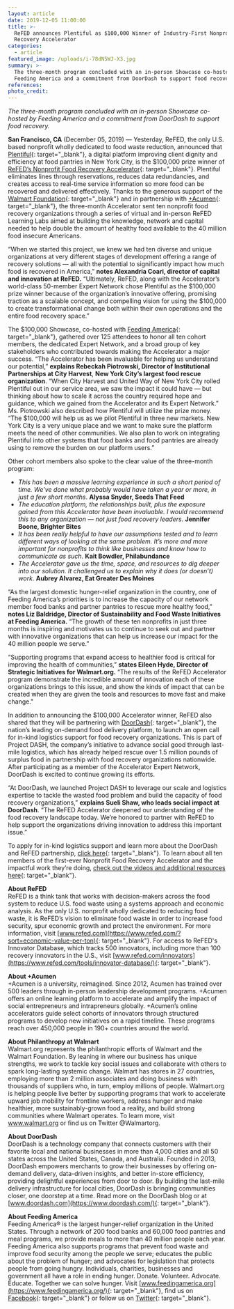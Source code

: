 ```yaml
---
layout: article
date: 2019-12-05 11:00:00
title: >-
  ReFED announces Plentiful as $100,000 Winner of Industry-First Nonprofit Food
  Recovery Accelerator
categories:
  - article
featured_image: /uploads/i-78dN5WJ-X3.jpg
summary: >-
  The three-month program concluded with an in-person Showcase co-hosted by
  Feeding America and a commitment from DoorDash to support food recovery.
references:
photo_credit:
---
```


*The three-month program concluded with an in-person Showcase co-hosted by Feeding America and a commitment from DoorDash to support food recovery.*

**San Francisco, CA** (December 05, 2019) — Yesterday, ReFED, the only U.S. based nonprofit wholly dedicated to food waste reduction, announced that [Plentiful](https://www.plentifulapp.com/about-us){: target="_blank"}, a digital platform improving client dignity and efficiency at food pantries in New York City, is the $100,000 prize winner of [ReFED’s Nonprofit Food Recovery Accelerator](https://www.refed.com/2019accelerator){: target="_blank"}. Plentiful eliminates lines through reservations, reduces data redundancies, and creates access to real-time service information so more food can be recovered and delivered effectively. Thanks to the generous support of the [Walmart Foundation](https://walmart.org/){: target="_blank"} and in partnership with [\+Acumen](https://acumen.org/){: target="_blank"}, the three-month Accelerator sent ten nonprofit food recovery organizations through a series of virtual and in-person ReFED Learning Labs aimed at building the knowledge, network and capital needed to help double the amount of healthy food available to the 40 million food insecure Americans.&nbsp;

“When we started this project, we knew we had ten diverse and unique organizations at very different stages of development offering a range of recovery solutions — all with the potential to significantly impact how much food is recovered in America,” **notes Alexandria Coari, director of capital and innovation at ReFED.** “Ultimately, ReFED, along with the Accelerator’s world-class 50-member Expert Network chose Plentiful as the $100,000 prize winner because of the organization’s innovative offering, promising traction as a scalable concept, and compelling vision for using the $100,000 to create transformational change both within their own operations and the entire food recovery space.”&nbsp;

The $100,000 Showcase, co-hosted with [Feeding America](https://www.feedingamerica.org/){: target="_blank"}, gathered over 125 attendees to honor all ten cohort members, the dedicated Expert Network, and a broad group of key stakeholders who contributed towards making the Accelerator a major success. “The Accelerator has been invaluable for helping us understand our potential,” **explains Rebeckah Piotrowski, Director of Institutional Partnerships at City Harvest**, **New York City’s largest food rescue organization**. “When City Harvest and United Way of New York City rolled Plentiful out in our service area, we saw the impact it could have — but thinking about how to scale it across the country required hope and guidance, which we gained from the Accelerator and its Expert Network.” Ms. Piotrowski also described how Plentiful will utilize the prize money. “The $100,000 will help us as we pilot Plentiful in three new markets. New York City is a very unique place and we want to make sure the platform meets the need of other communities. We also plan to work on integrating Plentiful into other systems that food banks and food pantries are already using to remove the burden on our platform users.”

Other cohort members also spoke to the clear value of the three-month program:

* *This has been a massive learning experience in such a short period of time. We’ve done what probably would have taken a year or more, in just a few short months*. **Alyssa Snyder, Seeds That Feed**
* *The education platform, the relationships built, plus the exposure gained from this Accelerator have been invaluable. I would recommend this to any organization — not just food recovery leaders*. **Jennifer Boone, Brighter Bites**
* *It has been really helpful to have our assumptions tested and to learn different ways of looking at the same problem. It’s more and more important for nonprofits to think like businesses and know how to communicate as such*. **Kait Bowdler, Philabundance**
* *The Accelerator gave us the time, space, and resources to dig deeper into our solution. It challenged us to explain why it does (or doesn’t) work*. **Aubrey Alvarez, Eat Greater Des Moines**

“As the largest domestic hunger-relief organization in the country, one of Feeding America’s priorities is to increase the capacity of our network member food banks and partner pantries to rescue more healthy food,” **notes Liz Baldridge, Director of Sustainability and Food Waste Initiatives at Feeding America.** “The growth of these ten nonprofits in just three months is inspiring and motivates us to continue to seek out and partner with innovative organizations that can help us increase our impact for the 40 million people we serve.”&nbsp;&nbsp;

“Supporting programs that expand access to healthier food is critical for improving the health of communities,” **states Eileen Hyde, Director of Strategic Initiatives for Walmart.org.** “The results of the ReFED Accelerator program demonstrate the incredible amount of innovation each of these organizations brings to this issue, and show the kinds of impact that can be created when they are given the tools and resources to move fast and make change."&nbsp;

In addition to announcing the $100,000 Accelerator winner, ReFED also shared that they will be partnering with [DoorDash](https://www.doordash.com/){: target="_blank"}, the nation’s leading on-demand food delivery platform, to launch an open call for in-kind logistics support for food recovery organizations. This is part of Project DASH, the company’s initiative to advance social good through last-mile logistics, which has already helped rescue over 1.5 million pounds of surplus food in partnership with food recovery organizations nationwide. After participating as a member of the Accelerator Expert Network, DoorDash is excited to continue growing its efforts.

“At DoorDash, we launched Project DASH to leverage our scale and logistics expertise to tackle the wasted food problem and build the capacity of food recovery organizations,” **explains Sueli Shaw, who leads social impact at DoorDash**. “The ReFED Accelerator deepened our understanding of the food recovery landscape today. We’re honored to partner with ReFED to help support the organizations driving innovation to address this important issue.”

To apply for in-kind logistics support and learn more about the DoorDash and ReFED partnership, [click here](https://medium.com/@DoorDash/8cbb312e8e54){: target="_blank"}. To learn about all ten members of the first-ever Nonprofit Food Recovery Accelerator and the impactful work they’re doing, [check out the videos and additional resources here](https://www.refed.com/2019accelerator){: target="_blank"}.&nbsp;

**About ReFED**<br>ReFED is a think tank that works with decision-makers across the food system to reduce U.S. food waste using a systems approach and economic analysis. As the only U.S. nonprofit wholly dedicated to reducing food waste, it is ReFED’s vision to eliminate food waste in order to increase food security, spur economic growth and protect the environment. For more information, visit [www.refed.com](https://www.refed.com/?sort=economic-value-per-ton){: target="_blank"}. For access to ReFED's Innovator Database, which tracks 500 innovators, including more than 100 recovery innovators in the U.S., visit [www.refed.com/innovators](https://www.refed.com/tools/innovator-database/){: target="_blank"}.

**About +Acumen**<br>\+Acumen is a university, reimagined. Since 2012, Acumen has trained over 500 leaders through in-person leadership development programs. +Acumen offers an online learning platform to accelerate and amplify the impact of social entrepreneurs and intrapreneurs globally. +Acumen’s online accelerators guide select cohorts of innovators through structured programs to develop new initiatives on a rapid timeline. These programs reach over 450,000 people in 190+ countries around the world.

**About Philanthropy at Walmart**<br>Walmart.org represents the philanthropic efforts of Walmart and the Walmart Foundation. By leaning in where our business has unique strengths, we work to tackle key social issues and collaborate with others to spark long-lasting systemic change. Walmart has stores in 27 countries, employing more than 2 million associates and doing business with thousands of suppliers who, in turn, employ millions of people. Walmart.org is helping people live better by supporting programs that work to accelerate upward job mobility for frontline workers, address hunger and make healthier, more sustainably-grown food a reality, and build strong communities where Walmart operates. To learn more, visit www.walmart.org or find us on Twitter @Walmartorg.

**About DoorDash**<br>DoorDash is a technology company that connects customers with their favorite local and national businesses in more than 4,000 cities and all 50 states across the United States, Canada, and Australia. Founded in 2013, DoorDash empowers merchants to grow their businesses by offering on-demand delivery, data-driven insights, and better in-store efficiency, providing delightful experiences from door to door. By building the last-mile delivery infrastructure for local cities, DoorDash is bringing communities closer, one doorstep at a time. Read more on the DoorDash blog or at [www.doordash.com](https://www.doordash.com/){: target="_blank"}.&nbsp;

**About Feeding America**<br>Feeding America&reg; is the largest hunger-relief organization in the United States. Through a network of 200 food banks and 60,000 food pantries and meal programs, we provide meals to more than 40 million people each year. Feeding America also supports programs that prevent food waste and improve food security among the people we serve; educates the public about the problem of hunger; and advocates for legislation that protects people from going hungry. Individuals, charities, businesses and government all have a role in ending hunger. Donate. Volunteer. Advocate. Educate. Together we can solve hunger. Visit [www.feedingamerica.org](https://www.feedingamerica.org/){: target="_blank"}, find us on [Facebook](https://www.facebook.com/FeedingAmerica){: target="_blank"} or follow us on [Twitter](https://twitter.com/FeedingAmerica){: target="_blank"}.